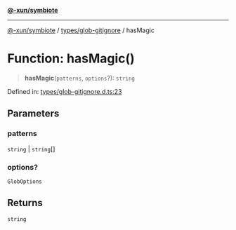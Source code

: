 [**@-xun/symbiote**](../../../README.md)

***

[@-xun/symbiote](../../../README.md) / [types/glob-gitignore](../README.md) / hasMagic

# Function: hasMagic()

> **hasMagic**(`patterns`, `options`?): `string`

Defined in: [types/glob-gitignore.d.ts:23](https://github.com/Xunnamius/symbiote/blob/10f876ec625b234388ec5689f4d10663cabb4139/types/glob-gitignore.d.ts#L23)

## Parameters

### patterns

`string` | `string`[]

### options?

`GlobOptions`

## Returns

`string`
